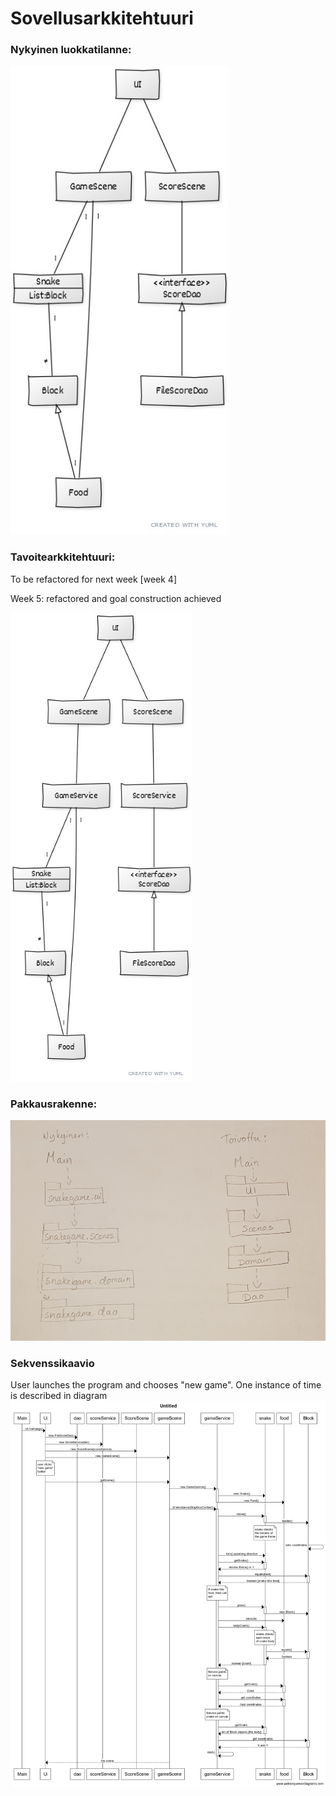 # Sovellusarkkitehtuuri

### Nykyinen luokkatilanne:

<img src="https://github.com/anadis504/ot-harjoitustyo/blob/master/dokumentaatio/kuvat/nykyinen_luokkakaavio_24marras.jpg" height=750>

### Tavoitearkkitehtuuri:
To be refactored for next week [week 4]

Week 5: refactored and goal construction achieved

<img src="https://github.com/anadis504/ot-harjoitustyo/blob/master/dokumentaatio/kuvat/tavoite-luokkaarkitehtuuti.jpg" height=750>

### Pakkausrakenne:
<img src="https://github.com/anadis504/ot-harjoitustyo/blob/master/dokumentaatio/kuvat/20201124_172911.jpg" width=750>

### Sekvenssikaavio
User launches the program and chooses "new game". One instance of time is described in diagram
<img src="https://github.com/anadis504/ot-harjoitustyo/blob/master/dokumentaatio/kuvat/sekvenssikaavio.png">
